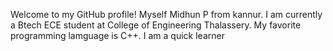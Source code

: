 Welcome to my GitHub profile!
Myself Midhun P from kannur. 
I am currently a Btech ECE student at College of Engineering Thalassery. 
My favorite programming lamguage is C++. 
I am a quick learner 
